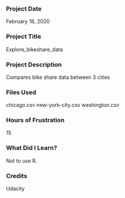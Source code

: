 ### Project Date
February 18, 2020

### Project Title
Explore_bikeshare_data

### Project Description
Compares bike share data between 3 cities

### Files Used
chicago.csv
new-york-city.csv
washington.csv

### Hours of Frustration
15

### What Did I Learn?
Not to use R.

### Credits
Udacity

